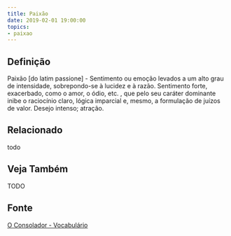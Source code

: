 ```yaml
---
title: Paixão
date: 2019-02-01 19:00:00
topics:
- paixao
---
```


## Definição
Paixão [do latim passione] - Sentimento ou emoção levados a um alto grau de
intensidade, sobrepondo-se à lucidez e à razão. Sentimento forte, exacerbado,
como o amor, o ódio, etc. , que pelo seu caráter dominante inibe o raciocínio
claro, lógica imparcial e, mesmo, a formulação de juízos de valor. Desejo
intenso; atração.

## Relacionado
todo

## Veja Também
TODO

## Fonte
[O Consolador - Vocabulário](http://www.oconsolador.com.br/linkfixo/vocabulario/principal.html)
